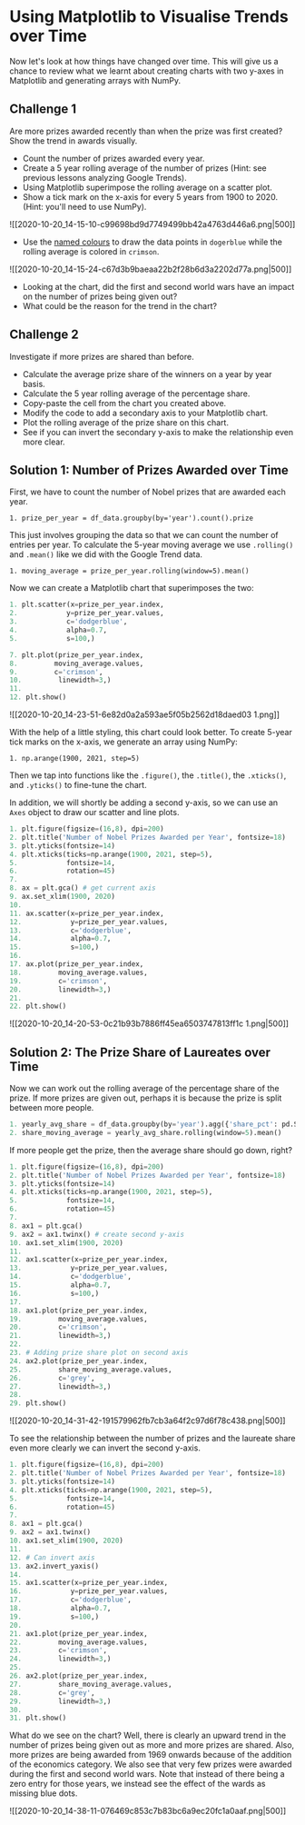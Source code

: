 # Using Matplotlib to Visualise Trends over Time

Now let's look at how things have changed over time. This will give us a chance to review what we learnt about creating charts with two y-axes in Matplotlib and generating arrays with NumPy.

## Challenge 1

Are more prizes awarded recently than when the prize was first created? Show the trend in awards visually.

- Count the number of prizes awarded every year.
- Create a 5 year rolling average of the number of prizes (Hint: see previous lessons analyzing Google Trends).
- Using Matplotlib superimpose the rolling average on a scatter plot.
- Show a tick mark on the x-axis for every 5 years from 1900 to 2020. (Hint: you'll need to use NumPy).

![[2020-10-20_14-15-10-c99698bd9d7749499bb42a4763d446a6.png|500]]

- Use the [named colours](https://matplotlib.org/3.1.0/gallery/color/named_colors.html) to draw the data points in `dogerblue` while the rolling average is colored in `crimson`.

![[2020-10-20_14-15-24-c67d3b9baeaa22b2f28b6d3a2202d77a.png|500]]

- Looking at the chart, did the first and second world wars have an impact on the number of prizes being given out?
- What could be the reason for the trend in the chart?

## Challenge 2

Investigate if more prizes are shared than before.

- Calculate the average prize share of the winners on a year by year basis.
- Calculate the 5 year rolling average of the percentage share.
- Copy-paste the cell from the chart you created above.
- Modify the code to add a secondary axis to your Matplotlib chart.
- Plot the rolling average of the prize share on this chart.
- See if you can invert the secondary y-axis to make the relationship even more clear.

## Solution 1: Number of Prizes Awarded over Time

First, we have to count the number of Nobel prizes that are awarded each year.

`1. prize_per_year = df_data.groupby(by='year').count().prize `

This just involves grouping the data so that we can count the number of entries per year. To calculate the 5-year moving average we use `.rolling()` and `.mean()` like we did with the Google Trend data.

`1. moving_average = prize_per_year.rolling(window=5).mean()`

Now we can create a Matplotlib chart that superimposes the two:

```python
1. plt.scatter(x=prize_per_year.index, 
2.            y=prize_per_year.values, 
3.            c='dodgerblue',
4.            alpha=0.7,
5.            s=100,)

7. plt.plot(prize_per_year.index, 
8.         moving_average.values, 
9.         c='crimson', 
10.         linewidth=3,)
11.
12. plt.show()
```

![[2020-10-20_14-23-51-6e82d0a2a593ae5f05b2562d18daed03 1.png]]

With the help of a little styling, this chart could look better. To create 5-year tick marks on the x-axis, we generate an array using NumPy:

`1. np.arange(1900, 2021, step=5)`

Then we tap into functions like the `.figure()`, the `.title()`, the `.xticks()`, and `.yticks()` to fine-tune the chart.

In addition, we will shortly be adding a second y-axis, so we can use an `Axes` object to draw our scatter and line plots.

```python
1. plt.figure(figsize=(16,8), dpi=200)
2. plt.title('Number of Nobel Prizes Awarded per Year', fontsize=18)
3. plt.yticks(fontsize=14)
4. plt.xticks(ticks=np.arange(1900, 2021, step=5), 
5.            fontsize=14, 
6.            rotation=45)
7.
8. ax = plt.gca() # get current axis
9. ax.set_xlim(1900, 2020)
10.
11. ax.scatter(x=prize_per_year.index, 
12.            y=prize_per_year.values, 
13.            c='dodgerblue',
14.            alpha=0.7,
15.            s=100,)
16.
17. ax.plot(prize_per_year.index, 
18.         moving_average.values, 
19.         c='crimson', 
20.         linewidth=3,)
21.
22. plt.show()
```

![[2020-10-20_14-20-53-0c21b93b7886ff45ea6503747813ff1c 1.png|500]]

## Solution 2: The Prize Share of Laureates over Time

Now we can work out the rolling average of the percentage share of the prize. If more prizes are given out, perhaps it is because the prize is split between more people.

```python
1. yearly_avg_share = df_data.groupby(by='year').agg({'share_pct': pd.Series.mean})
2. share_moving_average = yearly_avg_share.rolling(window=5).mean()
```

If more people get the prize, then the average share should go down, right? 

```python
1. plt.figure(figsize=(16,8), dpi=200)
2. plt.title('Number of Nobel Prizes Awarded per Year', fontsize=18)
3. plt.yticks(fontsize=14)
4. plt.xticks(ticks=np.arange(1900, 2021, step=5), 
5.            fontsize=14, 
6.            rotation=45)
7.
8. ax1 = plt.gca()
9. ax2 = ax1.twinx() # create second y-axis
10. ax1.set_xlim(1900, 2020)
11.
12. ax1.scatter(x=prize_per_year.index, 
13.            y=prize_per_year.values, 
14.            c='dodgerblue',
15.            alpha=0.7,
16.            s=100,)
17.
18. ax1.plot(prize_per_year.index, 
19.         moving_average.values, 
20.         c='crimson', 
21.         linewidth=3,)
22.
23. # Adding prize share plot on second axis
24. ax2.plot(prize_per_year.index, 
25.         share_moving_average.values, 
26.         c='grey', 
27.         linewidth=3,)
28.
29. plt.show()
```

![[2020-10-20_14-31-42-191579962fb7cb3a64f2c97d6f78c438.png|500]]

To see the relationship between the number of prizes and the laureate share even more clearly we can invert the second y-axis.

```python
1. plt.figure(figsize=(16,8), dpi=200)
2. plt.title('Number of Nobel Prizes Awarded per Year', fontsize=18)
3. plt.yticks(fontsize=14)
4. plt.xticks(ticks=np.arange(1900, 2021, step=5), 
5.            fontsize=14, 
6.            rotation=45)
7.
8. ax1 = plt.gca()
9. ax2 = ax1.twinx()
10. ax1.set_xlim(1900, 2020)
11.
12. # Can invert axis
13. ax2.invert_yaxis()
14.
15. ax1.scatter(x=prize_per_year.index, 
16.            y=prize_per_year.values, 
17.            c='dodgerblue',
18.            alpha=0.7,
19.            s=100,)
20.
21. ax1.plot(prize_per_year.index, 
22.         moving_average.values, 
23.         c='crimson', 
24.         linewidth=3,)
25.
26. ax2.plot(prize_per_year.index, 
27.         share_moving_average.values, 
28.         c='grey', 
29.         linewidth=3,)
30.
31. plt.show()
```

What do we see on the chart? Well, there is clearly an upward trend in the number of prizes being given out as more and more prizes are shared. Also, more prizes are being awarded from 1969 onwards because of the addition of the economics category. We also see that very few prizes were awarded during the first and second world wars. Note that instead of there being a zero entry for those years, we instead see the effect of the wards as missing blue dots.

![[2020-10-20_14-38-11-076469c853c7b83bc6a9ec20fc1a0aaf.png|500]]